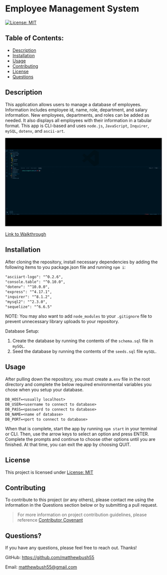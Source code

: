 # Employee Management System

[![License: MIT](https://img.shields.io/badge/License-MIT-yellow.svg)](https://opensource.org/licenses/MIT)

## Table of Contents:

- [Description](#description)
- [Installation](#installation)
- [Usage](#usage)
- [Contributing](#contributing)
- [License](#license)
- [Questions](#questions)

## Description

This application allows users to manage a database of employees. Information includes employee id, name, role, department, and salary information. New employees, departments, and roles can be added as needed. It also displays all employees with their information in a tabular format. This app is CLI-based and uses `node.js`, `JavaScript`, `Inquirer`, `mySQL`, `dotenv`, and `ascii-art`.

![Walkthrough](assets/images/Walkthrough.gif)

[Link to Walkthrough](https://drive.google.com/file/d/1ySYdoiHt-t1J2p-AVgXOjNzu_LXu3LGn/view)

## Installation

After cloning the repository, install necessary dependencies by adding the following items to you package.json file and running `npm i`:

    "asciiart-logo": "^0.2.6",
    "console.table": "^0.10.0",
    "dotenv": "^10.0.0",
    "express": "^4.17.1",
    "inquirer": "^8.1.2",
    "mysql2": "^2.3.0",
    "sequelize": "^6.6.5"

NOTE: You may also want to add `node_modules` to your `.gitignore` file to prevent unnecessary library uploads to your repository.

Database Setup:

1. Create the database by running the contents of the `schema.sql` file in `mySQL`.
2. Seed the database by running the contents of the `seeds.sql` file `mySQL`.

## Usage

After pulling down the repository, you must create a`.env` file in the root directory and complete the below required environmental variables you chose when you setup your database.

    DB_HOST=<usually localhost>
    DB_USER=<username to connect to database>
    DB_PASS=<password to connect to database>
    DB_NAME=<name of database>
    DB_PORT=<port to connect to database>

When that is complete, start the app by running `npm start` in your terminal or CLI. Then, use the arrow keys to select an option and press ENTER. Complete the prompts and continue to choose other options until you are finished. At that time, you can exit the app by choosing QUIT.

## License

This project is licensed under [License: MIT](https://opensource.org/licenses/MIT)

## Contributing

To contribute to this project (or any others), please contact me using the information in the Questions section below or by submitting a pull request.

> For more information on project contribution guidelines, please reference [Contributor Covenant](https://www.contributor-covenant.org/)

## Questions?

If you have any questions, please feel free to reach out. Thanks!

GitHub: https://github.com/matthewbush55

Email: matthewbush55@gmail.com
